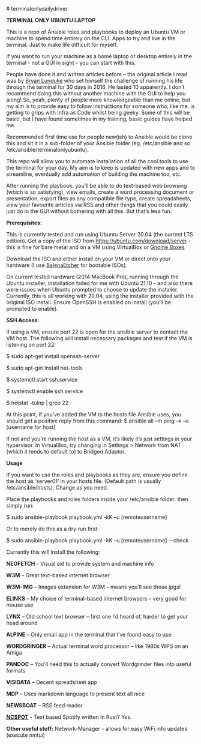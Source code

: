 \# terminalonlydailydriver

**TERMINAL ONLY UBUNTU LAPTOP**

This is a repo of Ansible roles and playbooks to deploy an Ubuntu VM or machine to spend time entirely on the CLI. Apps to try and live in the terminal. Just to make life difficult for myself. 

If you want to run your machine as a home laptop or desktop entirely in the terminal - not a GUI in sight - you can start with this.

People have done it and written articles before – the original article I read was by [Bryan Lunduke](https://www.networkworld.com/article/3085139/30-days-in-a-terminal-day-1-the-essentials.html) who set himself the challenge of running his life through the terminal for 30 days in 2016. He lasted 10 apparently. I don’t recommend doing this without another machine with the GUI to help you along! So, yeah, plenty of people more knowledgeable than me online, but my aim is to provide easy to follow instructions for someone who, like me, is getting to grips with Infra as Code whilst being geeky. Some of this will be basic, but I have found sometimes in my training, basic guides have helped me.

Recommended first time use for people new(ish) to Ansible would be clone this and sit it in a sub-folder of your Ansible folder (eg. /etc/ansible and so /etc/ansible/terminalonlyubuntu).

This repo will allow you to automate installation of all the cool tools to use the terminal for your day. My aim is to keep is updated with new apps and to streamline, eventually add automation of building the machine too, etc. 

After running the playbook, you’ll be able to do text-based web browsing (which is so satisfying), view emails, create a word processing document or presentation, export files as any compatible file type, create spreadsheets, view your favourite articles via RSS and other things that you could easily just do in the GUI without bothering with all this. But that’s less fun. 

**Prerequisites:**

This is currently tested and run using Ubuntu Server 20.04 (the current LTS edition). Get a copy of the ISO from <https://ubuntu.com/download/server> - this is fine for bare metal and on a VM using VirtualBox or [Gnome Boxes](https://help.gnome.org/users/gnome-boxes/stable/)

Download the ISO and either install on your VM or direct onto your hardware (I use [BalenaEtcher](https://www.balena.io/etcher/) for bootable ISOs). 

On current tested hardware (2014 MacBook Pro), running through the Ubuntu installer, installation failed for me with Ubuntu 21.10 - and also there were issues when Ubuntu prompted to choose to update the installer. Currently, this is all working with 20.04, using the installer provided with the original ISO install. Ensure OpenSSH is enabled on install (you’ll be prompted to enable). 

**SSH Access:**

If using a VM, ensure port 22 is open for the ansible server to contact the VM host. The following will install necessary packages and test if the VM is listening on port 22:

$ sudo apt-get install openssh-server

$ sudo apt-get install net-tools

$ systemctl start ssh.service 

$ systemctl enable ssh.service

$ netstat -tulnp | grep 22

At this point, if you’ve added the VM to the hosts file Ansible uses, you should get a positive reply from this command:
$ ansible all –m ping –k –u [username for host]

If not and you’re running the host as a VM, it’s likely it’s just settings in your hypervisor. In VirtualBox, try changing in Settings > Network from NAT (which it tends to default to) to Bridged Adaptor.

**Usage**

If you want to use the roles and playbooks as they are, ensure you define the host as ‘server01’ in your hosts file. (Default path is usually /etc/ansible/hosts). Change as you need.

Place the playbooks and roles folders inside your /etc/ansible folder, then simply run:

$ sudo ansible-playbook playbook.yml -kK –u [remoteusername] 

Or to merely do this as a dry run first:

$ sudo ansible-playbook playbook.yml -kK –u [remoteusername] --check

Currently this will install the following:

**NEOFETCH** - Visual aid to provide system and machine info

**W3M** – Great text-based internet browser

**W3M-IMG** – Images extension for W3M – means you’ll see those jpgs!

**ELINKS** – My choice of terminal-based internet browsers – very good for mouse use

**LYNX** – Old school text browser – first one I’d heard of, harder to get your head around

**ALPINE** – Only email app in the terminal that I’ve found easy to use

**WORDGRINGER** – Actual terminal word processor – like 1980s WPS on an Amiga

**PANDOC** – You'll need this to actually convert Wordgrinder files into useful formats

**VISIDATA** – Decent spreadsheet app 

**MDP** – Uses markdown language to present text all nice

**NEWSBOAT** – RSS feed reader

[**NCSPOT**](https://snapcraft.io/ncspot) - Text based Spotify written in Rust? Yes.


**Other useful stuff:**
Network-Manager - allows for easy WiFi info updates (execute nmtui)



